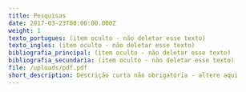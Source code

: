 ```yaml
---
title: Pesquisas
date: 2017-03-23T00:00:00.000Z
weight: 1
texto_portugues: (item oculto - não deletar esse texto)
texto_ingles: (item oculto - não deletar esse texto)
bibliografia_principal: (item oculto - não deletar esse texto)
bibliografia_secundaria: (item oculto - não deletar esse texto)
file: /uploads/pdf.pdf
short_description: Descrição curta não obrigatória - altere aqui
---
```


